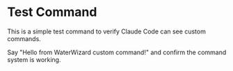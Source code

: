 # Test Command

This is a simple test command to verify Claude Code can see custom commands.

Say "Hello from WaterWizard custom command!" and confirm the command system is working.